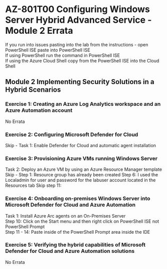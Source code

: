 # AZ-801T00 Configuring Windows Server  Hybrid Advanced Service - Module 2 Errata

If you run into issues pasting into the lab from the instructions - open PowerShell ISE paste into PowerShell ISE<br>
If using PowerShell run the command in PowerShell ISE <br>
If using the Azure Cloud Shell copy from the PowerShell ISE into the Cloud Shell <br>

## Module 2 Implementing Security Solutions in a Hybrid Scenarios

### Exercise 1: Creating an Azure Log Analytics workspace and an Azure Automation account

No Errata<br>

### Exercise 2: Configuring Microsoft Defender for Cloud

Skip - Task 1: Enable Defender for Cloud and automatic agent installation<br>

### Exercise 3: Provisioning Azure VMs running Windows Server

Task 2: Deploy an Azure VM by using an Azure Resource Manager template<br>
Skip - Step 1: Resource group has already been created
Step 6:  I used the Localadmin for user and password for the labuser account located in the Resources tab
Skip step 11:

### Exercise 4: Onboarding on-premises Windows Server into Microsoft Defender for Cloud and Azure Automation

Task 1: Install Azure Arc agents on an On-Premises Server<br>
Step 10: Click on the Start menu and then right click on PowerShell ISE not PowerShell Prompt<br>
Step 11 - 14:  Paste inside of the PowerShell Prompt area inside the IDE <br>

### Exercise 5: Verifying the hybrid capabilities of Microsoft Defender for Cloud and Azure Automation solutions

No Errata<br>
